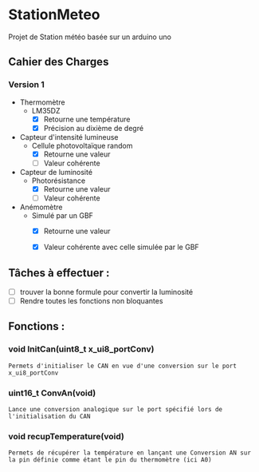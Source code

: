 # StationMeteo
Projet de Station météo basée sur un arduino uno

## Cahier des Charges
### Version 1
* Thermomètre
    * LM35DZ
        - [x] Retourne une température
        - [x] Précision au dixième de degré
  
* Capteur d'intensité lumineuse
    * Cellule photovoltaïque random
        - [X] Retourne une valeur
        - [ ] Valeur cohérente
  
* Capteur de luminosité
    * Photorésistance
        - [X] Retourne une valeur
        - [ ] Valeur cohérente

* Anémomètre
    * Simulé par un GBF
        - [X] Retourne une valeur
        - [X] Valeur cohérente avec celle simulée par le GBF
  
 
## Tâches à effectuer :

- [ ] trouver la bonne formule pour convertir la luminosité
- [ ] Rendre toutes les fonctions non bloquantes

## Fonctions :

### void InitCan(uint8_t x_ui8_portConv)
    Permets d'initialiser le CAN en vue d'une conversion sur le port x_ui8_portConv
   
### uint16_t ConvAn(void)
    Lance une conversion analogique sur le port spécifié lors de l'initialisation du CAN
    
### void recupTemperature(void)
    Permets de récupérer la température en lançant une Conversion AN sur la pin définie comme étant le pin du thermomètre (ici A0)
    
